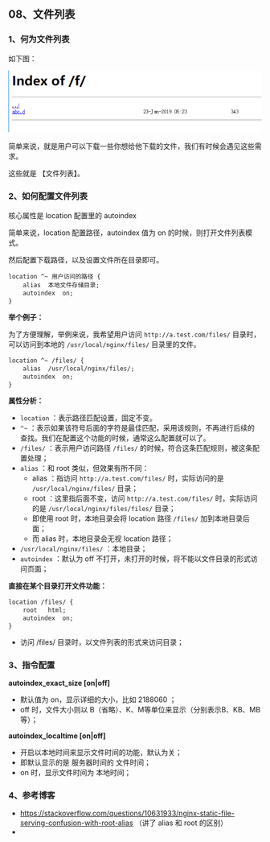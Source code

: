 ## 08、文件列表

### 1、何为文件列表

如下图：

<img src='./img/08_01.png'/>

简单来说，就是用户可以下载一些你想给他下载的文件，我们有时候会遇见这些需求。

这些就是 【文件列表】。

### 2、如何配置文件列表

核心属性是 location 配置里的 autoindex

简单来说，location 配置路径，autoindex 值为 on 的时候，则打开文件列表模式。

然后配置下载路径，以及设置文件所在目录即可。

```
location ^~ 用户访问的路径 {
    alias  本地文件存储目录;
    autoindex  on;
}
```

<b>举个例子：</b>

为了方便理解，举例来说，我希望用户访问 ``http://a.test.com/files/`` 目录时，可以访问到本地的 ``/usr/local/nginx/files/`` 目录里的文件。

```
location ^~ /files/ {
    alias  /usr/local/nginx/files/;
    autoindex  on;
}
```

<b>属性分析：</b>

* ``location`` ：表示路径匹配设置，固定不变。
* ``^~`` ：表示如果该符号后面的字符是最佳匹配，采用该规则，不再进行后续的查找。我们在配置这个功能的时候，通常这么配置就可以了。
* ``/files/`` ：表示用户访问路径 ``/files/`` 的时候，符合这条匹配规则，被这条配置处理；
* ``alias`` ：和 root 类似，但效果有所不同：
    * alias ：指访问 ``http://a.test.com/files/`` 时，实际访问的是 ``/usr/local/nginx/files/`` 目录；
    * root ：这里指后面不变，访问 ``http://a.test.com/files/`` 时，实际访问的是 ``/usr/local/nginx/files/files/`` 目录；
    * 即使用 root 时，本地目录会将 location 路径 ``/files/`` 加到本地目录后面；
    * 而 alias 时，本地目录会无视 location 路径；
* ``/usr/local/nginx/files/`` ：本地目录；
* ``autoindex`` ：默认为 off 不打开，未打开的时候，将不能以文件目录的形式访问页面；

<b>直接在某个目录打开文件功能：</b>

```
location /files/ {
    root   html;
    autoindex  on;
}
```

* 访问 /files/ 目录时，以文件列表的形式来访问目录；


### 3、指令配置

<b>autoindex_exact_size [on|off]</b>

* 默认值为 on，显示详细的大小，比如 2188060 ；
* off 时，文件大小则以 B（省略）、K、M等单位来显示（分别表示B、KB、MB等）；

<b>autoindex_localtime [on|off]</b>

* 开启以本地时间来显示文件时间的功能，默认为关；
* 即默认显示的是 服务器时间的 文件时间；
* on 时，显示文件时间为 本地时间；


### 4、参考博客

* https://stackoverflow.com/questions/10631933/nginx-static-file-serving-confusion-with-root-alias （讲了 alias 和 root 的区别）
* 